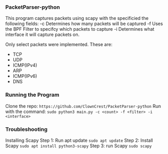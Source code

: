 ### PacketParser-python

This program captures packets using scapy with the specificied the following fields:
-c Determines how many packets will be captured
-f Uses the BPF Filter to specifcy which packets to capture
-i Determines what interface it will capture packets on.

Only select packets were implemented. These are:
- TCP 
- UDP 
- ICMP(IPv4)
- ARP
- ICMP(IPv6)
- DNS


### Running the Program
Clone the repo:
```https://github.com/ClownCrest/PacketParser-python```
Run with the command:
```sudo python3 main.py -c <count> -f <filter> -i <interface>```

### Troubleshooting
Installing Scapy
Step 1: Run apt update
```sudo apt update```
Step 2: Install Scapy
```sudo apt install python3-scapy```
Step 3: run Scapy
```sudo scapy```
